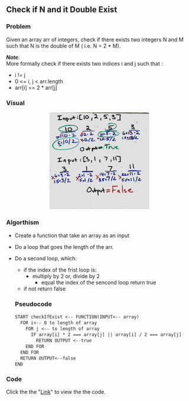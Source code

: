 ## Check if N and it Double Exist

### Problem 
Given an array arr of integers, check if there exists two integers N and M such that N is the double of M ( i.e. N = 2 * M).

__*Note*__:<br>
More formally check if there exists two indices i and j such that :

* i != j
* 0 <= i, j < arr.length
* arr[i] == 2 * arr[j]

### Visual
<p align="center">
<img src="Ifexist.jpg"  width="270" >
</p>

### Algorthism

* Create a function that take an array as an input
* Do a loop that goes the length of the arr.
* Do a second loop, which:
  * if the index of the frist loop is:
     * multiply by  2 or, divide by 2
        * equal the index of the sencond loop return true
  * if not return false

  ### Pseudocode
  ````
  START checkIfExist <-- FUNCTION(INPUT<-- array)
    FOR i<-- 0 to length of array
      FOR j <-- to length of array
        IF array[i] * 2 === array[j] || array[i] / 2 === array[j]
          RETURN OUTPUT <--true
      END FOR
    END FOR
    RETURN OUTPUT<--false
  END
  ````
### Code 
 Click the the "[Link](checkIfExist.js)" to view the the code. 